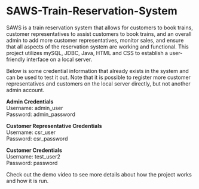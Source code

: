 # SAWS-Train-Reservation-System
SAWS is a train reservation system that allows for customers to book trains, customer representatives to assist customers to book trains, and an overall admin to add more customer representatives, monitor sales, and ensure that all aspects of the reservation system are working and functional. This project utilizes mySQL, JDBC, Java, HTML and CSS to establish a user-friendly interface on a local server.

Below is some credential information that already exists in the system and can be used to test it out. Note that it is possible to register more customer representatives and customers on the local server directly, but not another admin account.

**Admin Credentials** <br>
Username: admin_user <br>
Password: admin_password <br>

**Customer Representative Credentials** <br>
Username: csr_user <br>
Password: csr_password <br>

**Customer Credentials** <br>
Username: test_user2 <br>
Password: password <br>

Check out the demo video to see more details about how the project works and how it is run.
